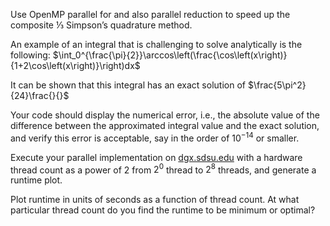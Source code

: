 Use OpenMP parallel for and also parallel reduction to speed up the composite ⅓ Simpson’s quadrature method.

An example of an integral that is challenging to solve analytically is the following: $\int_0^{\frac{\pi}{2}}\arccos\left(\frac{\cos\left(x\right)}{1+2\cos\left(x\right)}\right)dx$

It can be shown that this integral has an exact solution of $\frac{5\pi^2}{24}\frac{}{}$

Your code should display the numerical error, i.e., the absolute value of the difference between the approximated integral value and the exact solution, and verify this error is acceptable, say in the order of $10^{-14}$ or smaller.

Execute your parallel implementation on [dgx.sdsu.edu](http://dgx.sdsu.edu/) with a hardware thread count as a power of 2 from $2^{0}$ thread to $2^{8}$ threads, and generate a runtime plot.

Plot runtime in units of seconds as a function of thread count. At what particular thread count do you find the runtime to be minimum or optimal?